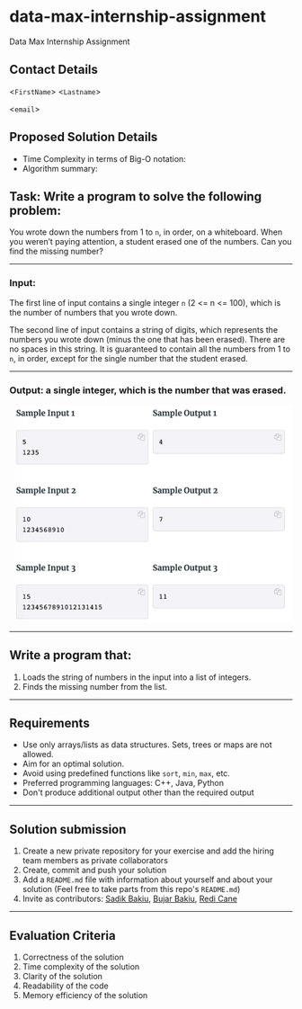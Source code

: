 # data-max-internship-assignment

Data Max Internship Assignment

## Contact Details
<`FirstName`> <`Lastname`>

<`email`>

## Proposed Solution Details
- Time Complexity in terms of Big-O notation: 
- Algorithm summary: 

## Task: Write a program to solve the following problem:

You wrote down the numbers from 1 to `n`, in order, on a whiteboard. 
When you weren’t paying attention, a student erased one of the numbers.
Can you find the missing number?

---
### Input: 
The first line of input contains a single integer `n` (2 <= n <= 100), which is the number of numbers that you wrote down.

The second line of input contains a string of digits, which represents the numbers you wrote down (minus the one that has been erased). 
There are no spaces in this string. It is guaranteed to contain all the numbers from 1 to `n`, in order, 
except for the single number that the student erased.

---
### Output: a single integer, which is the number that was erased.


![img_1.png](images/img_1.png)

---
## Write a program that:
1. Loads the string of numbers in the input into a list of integers.
2. Finds the missing number from the list.

---
## Requirements
- Use only arrays/lists as data structures. Sets, trees or maps are not allowed.
- Aim for an optimal solution.
- Avoid using predefined functions like `sort`, `min`, `max`, etc.
- Preferred programming languages: C++, Java, Python
- Don't produce additional output other than the required output
  

---
## Solution submission
1. Create a new private repository for your exercise and add the hiring team members as private collaborators
2. Create, commit and push your solution
3. Add a `README.md` file with information about yourself and about your solution (Feel free to take parts from this repo's `README.md`)
4. Invite as contributors: [Sadik Bakiu](https://github.com/sbakiu/), [Bujar Bakiu](https://github.com/bbakiu/), [Redi Cane](https://github.com/redicane)

---
## Evaluation Criteria
1. Correctness of the solution
2. Time complexity of the solution
3. Clarity of the solution
4. Readability of the code
5. Memory efficiency of the solution